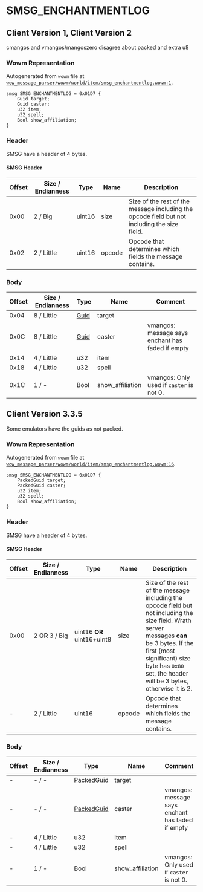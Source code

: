 # SMSG_ENCHANTMENTLOG

## Client Version 1, Client Version 2

cmangos and vmangos/mangoszero disagree about packed and extra u8

### Wowm Representation

Autogenerated from `wowm` file at [`wow_message_parser/wowm/world/item/smsg_enchantmentlog.wowm:1`](https://github.com/gtker/wow_messages/tree/main/wow_message_parser/wowm/world/item/smsg_enchantmentlog.wowm#L1).
```rust,ignore
smsg SMSG_ENCHANTMENTLOG = 0x01D7 {
    Guid target;
    Guid caster;
    u32 item;
    u32 spell;
    Bool show_affiliation;
}
```
### Header

SMSG have a header of 4 bytes.

#### SMSG Header

| Offset | Size / Endianness | Type   | Name   | Description |
| ------ | ----------------- | ------ | ------ | ----------- |
| 0x00   | 2 / Big           | uint16 | size   | Size of the rest of the message including the opcode field but not including the size field.|
| 0x02   | 2 / Little        | uint16 | opcode | Opcode that determines which fields the message contains.|

### Body

| Offset | Size / Endianness | Type | Name | Comment |
| ------ | ----------------- | ---- | ---- | ------- |
| 0x04 | 8 / Little | [Guid](../types/packed-guid.md) | target |  |
| 0x0C | 8 / Little | [Guid](../types/packed-guid.md) | caster | vmangos: message says enchant has faded if empty |
| 0x14 | 4 / Little | u32 | item |  |
| 0x18 | 4 / Little | u32 | spell |  |
| 0x1C | 1 / - | Bool | show_affiliation | vmangos: Only used if `caster` is not 0. |

## Client Version 3.3.5

Some emulators have the guids as not packed.

### Wowm Representation

Autogenerated from `wowm` file at [`wow_message_parser/wowm/world/item/smsg_enchantmentlog.wowm:16`](https://github.com/gtker/wow_messages/tree/main/wow_message_parser/wowm/world/item/smsg_enchantmentlog.wowm#L16).
```rust,ignore
smsg SMSG_ENCHANTMENTLOG = 0x01D7 {
    PackedGuid target;
    PackedGuid caster;
    u32 item;
    u32 spell;
    Bool show_affiliation;
}
```
### Header

SMSG have a header of 4 bytes.

#### SMSG Header

| Offset | Size / Endianness | Type   | Name   | Description |
| ------ | ----------------- | ------ | ------ | ----------- |
| 0x00   | 2 **OR** 3 / Big           | uint16 **OR** uint16+uint8 | size | Size of the rest of the message including the opcode field but not including the size field. Wrath server messages **can** be 3 bytes. If the first (most significant) size byte has `0x80` set, the header will be 3 bytes, otherwise it is 2.|
| -      | 2 / Little| uint16 | opcode | Opcode that determines which fields the message contains. |

### Body

| Offset | Size / Endianness | Type | Name | Comment |
| ------ | ----------------- | ---- | ---- | ------- |
| - | - / - | [PackedGuid](../types/packed-guid.md) | target |  |
| - | - / - | [PackedGuid](../types/packed-guid.md) | caster | vmangos: message says enchant has faded if empty |
| - | 4 / Little | u32 | item |  |
| - | 4 / Little | u32 | spell |  |
| - | 1 / - | Bool | show_affiliation | vmangos: Only used if `caster` is not 0. |

